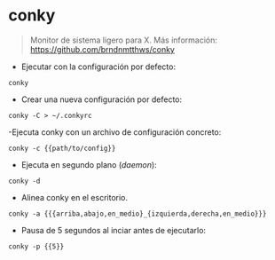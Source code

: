 # conky

> Monitor de sistema ligero para X.
> Más información: <https://github.com/brndnmtthws/conky>

- Ejecutar con la configuración por defecto:

`conky`

- Crear una nueva configuración por defecto:

`conky -C > ~/.conkyrc`

-Ejecuta conky con un archivo de configuración concreto:

`conky -c {{path/to/config}}`

- Ejecuta en segundo plano (*daemon*):

`conky -d`

- Alinea conky en el escritorio.

`conky -a {{{arriba,abajo,en_medio}_{izquierda,derecha,en_medio}}}`

- Pausa de 5 segundos al inciar antes de ejecutarlo:

`conky -p {{5}}`
